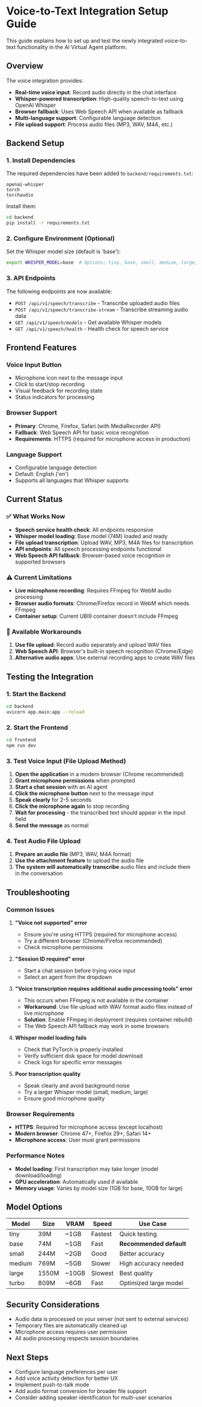 # Voice-to-Text Integration Setup Guide

This guide explains how to set up and test the newly integrated voice-to-text functionality in the AI Virtual Agent platform.

## Overview

The voice integration provides:
- **Real-time voice input**: Record audio directly in the chat interface
- **Whisper-powered transcription**: High-quality speech-to-text using OpenAI Whisper
- **Browser fallback**: Uses Web Speech API when available as fallback
- **Multi-language support**: Configurable language detection
- **File upload support**: Process audio files (MP3, WAV, M4A, etc.)

## Backend Setup

### 1. Install Dependencies

The required dependencies have been added to `backend/requirements.txt`:
```
openai-whisper
torch
torchaudio
```

Install them:
```bash
cd backend
pip install -r requirements.txt
```

### 2. Configure Environment (Optional)

Set the Whisper model size (default is 'base'):
```bash
export WHISPER_MODEL=base  # Options: tiny, base, small, medium, large, turbo
```

### 3. API Endpoints

The following endpoints are now available:

- `POST /api/v1/speech/transcribe` - Transcribe uploaded audio files
- `POST /api/v1/speech/transcribe-stream` - Transcribe streaming audio data
- `GET /api/v1/speech/models` - Get available Whisper models
- `GET /api/v1/speech/health` - Health check for speech service

## Frontend Features

### Voice Input Button
- Microphone icon next to the message input
- Click to start/stop recording
- Visual feedback for recording state
- Status indicators for processing

### Browser Support
- **Primary**: Chrome, Firefox, Safari (with MediaRecorder API)
- **Fallback**: Web Speech API for basic voice recognition
- **Requirements**: HTTPS (required for microphone access in production)

### Language Support
- Configurable language detection
- Default: English ('en')
- Supports all languages that Whisper supports

## Current Status

### ✅ What Works Now
- **Speech service health check**: All endpoints responsive
- **Whisper model loading**: Base model (74M) loaded and ready
- **File upload transcription**: Upload WAV, MP3, M4A files for transcription
- **API endpoints**: All speech processing endpoints functional
- **Web Speech API fallback**: Browser-based voice recognition in supported browsers

### ⚠️ Current Limitations
- **Live microphone recording**: Requires FFmpeg for WebM audio processing
- **Browser audio formats**: Chrome/Firefox record in WebM which needs FFmpeg
- **Container setup**: Current UBI9 container doesn't include FFmpeg

### 🔧 Available Workarounds
1. **Use file upload**: Record audio separately and upload WAV files
2. **Web Speech API**: Browser's built-in speech recognition (Chrome/Edge)
3. **Alternative audio apps**: Use external recording apps to create WAV files

## Testing the Integration

### 1. Start the Backend
```bash
cd backend
uvicorn app.main:app --reload
```

### 2. Start the Frontend
```bash
cd frontend
npm run dev
```

### 3. Test Voice Input (File Upload Method)

1. **Open the application** in a modern browser (Chrome recommended)
2. **Grant microphone permissions** when prompted
3. **Start a chat session** with an AI agent
4. **Click the microphone button** next to the message input
5. **Speak clearly** for 2-5 seconds
6. **Click the microphone again** to stop recording
7. **Wait for processing** - the transcribed text should appear in the input field
8. **Send the message** as normal

### 4. Test Audio File Upload

1. **Prepare an audio file** (MP3, WAV, M4A format)
2. **Use the attachment feature** to upload the audio file
3. **The system will automatically transcribe** audio files and include them in the conversation

## Troubleshooting

### Common Issues

1. **"Voice not supported" error**
   - Ensure you're using HTTPS (required for microphone access)
   - Try a different browser (Chrome/Firefox recommended)
   - Check microphone permissions

2. **"Session ID required" error**
   - Start a chat session before trying voice input
   - Select an agent from the dropdown

3. **"Voice transcription requires additional audio processing tools" error**
   - This occurs when FFmpeg is not available in the container
   - **Workaround**: Use file upload with WAV format audio files instead of live microphone
   - **Solution**: Enable FFmpeg in deployment (requires container rebuild)
   - The Web Speech API fallback may work in some browsers

4. **Whisper model loading fails**
   - Check that PyTorch is properly installed
   - Verify sufficient disk space for model download
   - Check logs for specific error messages

5. **Poor transcription quality**
   - Speak clearly and avoid background noise
   - Try a larger Whisper model (small, medium, large)
   - Ensure good microphone quality

### Browser Requirements

- **HTTPS**: Required for microphone access (except localhost)
- **Modern browser**: Chrome 47+, Firefox 29+, Safari 14+
- **Microphone access**: User must grant permissions

### Performance Notes

- **Model loading**: First transcription may take longer (model download/loading)
- **GPU acceleration**: Automatically used if available
- **Memory usage**: Varies by model size (1GB for base, 10GB for large)

## Model Options

| Model | Size | VRAM | Speed | Use Case |
|-------|------|------|--------|----------|
| tiny | 39M | ~1GB | Fastest | Quick testing |
| base | 74M | ~1GB | Fast | **Recommended default** |
| small | 244M | ~2GB | Good | Better accuracy |
| medium | 769M | ~5GB | Slower | High accuracy needed |
| large | 1550M | ~10GB | Slowest | Best quality |
| turbo | 809M | ~6GB | Fast | Optimized large model |

## Security Considerations

- Audio data is processed on your server (not sent to external services)
- Temporary files are automatically cleaned up
- Microphone access requires user permission
- All audio processing respects session boundaries

## Next Steps

- Configure language preferences per user
- Add voice activity detection for better UX
- Implement push-to-talk mode
- Add audio format conversion for broader file support
- Consider adding speaker identification for multi-user scenarios

